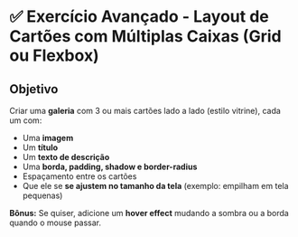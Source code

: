 # ✅ Exercício Avançado - Layout de Cartões com Múltiplas Caixas (Grid ou Flexbox)

## Objetivo

Criar uma **galeria** com 3 ou mais cartões lado a lado (estilo vitrine), cada um com:

* Uma **imagem**
* Um **título**
* Um **texto de descrição**
* Uma **borda, padding, shadow e border-radius**
* Espaçamento entre os cartões
* Que ele se **se ajustem no tamanho da tela** (exemplo: empilham em tela pequenas)

**Bônus:** Se quiser, adicione um **hover effect** mudando a sombra ou a borda quando o mouse passar.
